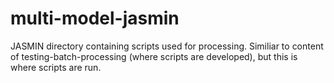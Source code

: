 # multi-model-jasmin
JASMIN directory containing scripts used for processing. Similiar to content of testing-batch-processing (where scripts are developed), but this is where scripts are run.
